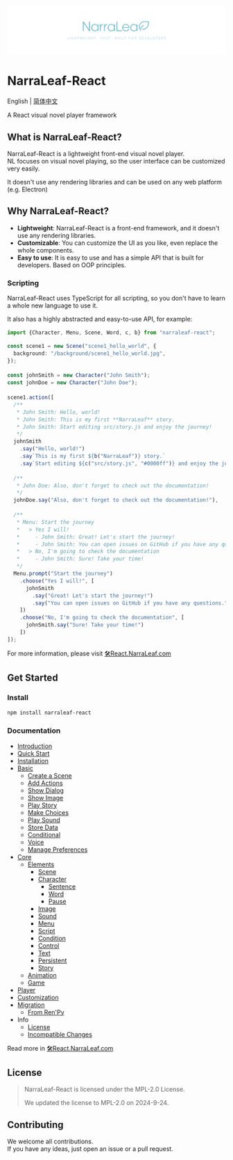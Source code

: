 ![](docs/nlr-logo-banner.png)

# NarraLeaf-React

English | [简体中文](docs/README.zh-CN.md)

A React visual novel player framework

## What is NarraLeaf-React?

NarraLeaf-React is a lightweight front-end visual novel player.  
NL focuses on visual novel playing, so the user interface can be customized very easily.

It doesn't use any rendering libraries and can be used on any web platform (e.g. Electron)

## Why NarraLeaf-React?

- **Lightweight**: NarraLeaf-React is a front-end framework, and it doesn't use any rendering libraries.
- **Customizable**: You can customize the UI as you like, even replace the whole components.
- **Easy to use**: It is easy to use and has a simple API that is built for developers. Based on OOP principles.

### Scripting

NarraLeaf-React uses TypeScript for all scripting, so you don't have to learn a whole new language to use it.

It also has a highly abstracted and easy-to-use API, for example:

```typescript
import {Character, Menu, Scene, Word, c, b} from "narraleaf-react";
```

```typescript
const scene1 = new Scene("scene1_hello_world", {
  background: "/background/scene1_hello_world.jpg",
});

const johnSmith = new Character("John Smith");
const johnDoe = new Character("John Doe");

scene1.action([
  /**
   * John Smith: Hello, world!
   * John Smith: This is my first **NarraLeaf** story.
   * John Smith: Start editing src/story.js and enjoy the journey!
   */
  johnSmith
    .say("Hello, world!")
    .say`This is my first ${b("NarraLeaf")} story.`
    .say`Start editing ${c("src/story.js", "#0000ff")} and enjoy the journey!`,

  /**
   * John Doe: Also, don't forget to check out the documentation!
   */
  johnDoe.say("Also, don't forget to check out the documentation!"),
    
  /**
   * Menu: Start the journey
   *   > Yes I will!
   *     - John Smith: Great! Let's start the journey!
   *     - John Smith: You can open issues on GitHub if you have any questions.
   *   > No, I'm going to check the documentation
   *     - John Smith: Sure! Take your time!
   */
  Menu.prompt("Start the journey")
    .choose("Yes I will!", [
      johnSmith
        .say("Great! Let's start the journey!")
        .say("You can open issues on GitHub if you have any questions.")
    ])
    .choose("No, I'm going to check the documentation", [
      johnSmith.say("Sure! Take your time!")
    ])
]);
```

For more information, please visit [🛠React.NarraLeaf.com](https://react.narraleaf.com)

## Get Started

### Install

```bash
npm install narraleaf-react
```

### Documentation

- [Introduction](https://react.narraleaf.com/documentation/introduction)
- [Quick Start](https://react.narraleaf.com/documentation/quick-start)
- [Installation](https://react.narraleaf.com/documentation/installation)
- [Basic](https://react.narraleaf.com/documentation/basic)
  - [Create a Scene](https://react.narraleaf.com/documentation/basic/create-scene)
  - [Add Actions](https://react.narraleaf.com/documentation/basic/add-actions)
  - [Show Dialog](https://react.narraleaf.com/documentation/basic/show-dialog)
  - [Show Image](https://react.narraleaf.com/documentation/basic/show-image)
  - [Play Story](https://react.narraleaf.com/documentation/basic/play-story)
  - [Make Choices](https://react.narraleaf.com/documentation/basic/make-choices)
  - [Play Sound](https://react.narraleaf.com/documentation/basic/sound)
  - [Store Data](https://react.narraleaf.com/documentation/basic/store-data)
  - [Conditional](https://react.narraleaf.com/documentation/basic/conditional)
  - [Voice](https://react.narraleaf.com/documentation/basic/voice)
  - [Manage Preferences](https://react.narraleaf.com/documentation/basic/manage-preferences)
- [Core](https://react.narraleaf.com/documentation/core)
  - [Elements](https://react.narraleaf.com/documentation/core/elements)
    - [Scene](https://react.narraleaf.com/documentation/core/elements/scene)
    - [Character](https://react.narraleaf.com/documentation/core/elements/character)
      - [Sentence](https://react.narraleaf.com/documentation/core/elements/character/sentence)
      - [Word](https://react.narraleaf.com/documentation/core/elements/character/word)
      - [Pause](https://react.narraleaf.com/documentation/core/elements/character/pause)
    - [Image](https://react.narraleaf.com/documentation/core/elements/image)
    - [Sound](https://react.narraleaf.com/documentation/core/elements/sound)
    - [Menu](https://react.narraleaf.com/documentation/core/elements/menu)
    - [Script](https://react.narraleaf.com/documentation/core/elements/script)
    - [Condition](https://react.narraleaf.com/documentation/core/elements/condition)
    - [Control](https://react.narraleaf.com/documentation/core/elements/control)
    - [Text](https://react.narraleaf.com/documentation/core/elements/text)
    - [Persistent](https://react.narraleaf.com/documentation/core/elements/persistent)
    - [Story](https://react.narraleaf.com/documentation/core/elements/story)
  - [Animation](https://react.narraleaf.com/documentation/core/animation)
  - [Game](https://react.narraleaf.com/documentation/core/game)
- [Player](https://react.narraleaf.com/documentation/player)
- [Customization](https://react.narraleaf.com/documentation/custom)
- [Migration](https://react.narraleaf.com/documentation/migration)
  - [From Ren'Py](https://react.narraleaf.com/documentation/migration/from-renpy)
- Info
  - [License](https://react.narraleaf.com/documentation/info/license)
  - [Incompatible Changes](https://react.narraleaf.com/documentation/info/incompatible-changes)

Read more in [🛠React.NarraLeaf.com](https://react.narraleaf.com)

## License

> NarraLeaf-React is licensed under the MPL-2.0 License.
>
> We updated the license to MPL-2.0 on 2024-9-24.

## Contributing

We welcome all contributions.  
If you have any ideas, just open an issue or a pull request.


